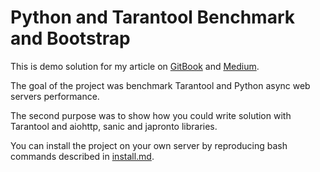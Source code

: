# Python and Tarantool Benchmark and Bootstrap

This is demo solution for my article on [GitBook](https://valentinmk.gitbooks.io/python-tarantool-benchmark/) and [Medium](https://medium.com/@valentinmk/python-and-tarantool-races-in-the-loop-f496b6467ea4).

The goal of the project was benchmark Tarantool and Python async web servers performance.

The second purpose was to show how you could write solution with Tarantool and aiohttp, sanic and japronto libraries.

You can install the project on your own server by reproducing bash commands described in [install.md](https://github.com/valentinmk/python-tarantool-benchmark-and-bootstrap/blob/master/install.md).
